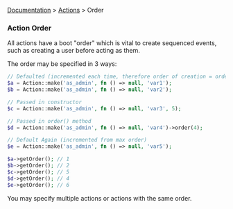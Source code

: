 [Documentation](/docs/documentation.md) > [Actions](/docs/actions.md) > Order

### Action Order

All actions have a boot "order" which is vital to create sequenced events, such as creating a user before acting as them.

The order may be specified in 3 ways:

```php
// Defaulted (incremented each time, therefore order of creation = order of boot)
$a = Action::make('as_admin', fn () => null, 'var1');
$b = Action::make('as_admin', fn () => null, 'var2');

// Passed in constructor
$c = Action::make('as_admin', fn () => null, 'var3', 5);

// Passed in order() method
$d = Action::make('as_admin', fn () => null, 'var4')->order(4);

// Default Again (incremented from max order)
$e = Action::make('as_admin', fn () => null, 'var5');

$a->getOrder(); // 1
$b->getOrder(); // 2
$c->getOrder(); // 5
$d->getOrder(); // 4
$e->getOrder(); // 6
```

You may specify multiple actions or actions with the same order.
